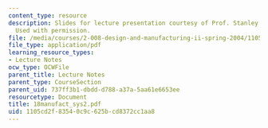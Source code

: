 ```yaml
---
content_type: resource
description: Slides for lecture presentation courtesy of Prof. Stanley B. Gershwin.
  Used with permission.
file: /media/courses/2-008-design-and-manufacturing-ii-spring-2004/1105cd2f83540c9c625bcd8372cc1aa8_18manufact_sys2.pdf
file_type: application/pdf
learning_resource_types:
- Lecture Notes
ocw_type: OCWFile
parent_title: Lecture Notes
parent_type: CourseSection
parent_uid: 737ff3b1-dbdd-d788-a37a-5aa61e6653ee
resourcetype: Document
title: 18manufact_sys2.pdf
uid: 1105cd2f-8354-0c9c-625b-cd8372cc1aa8
---
```

